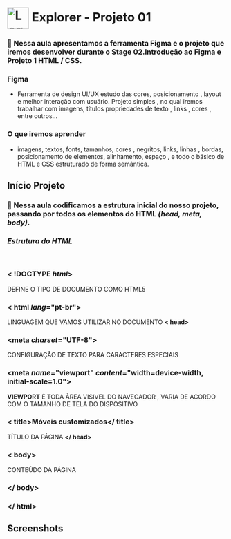 # <img src="https://imgur.com/X4HdxWx.png"  width="50px" align="center" alt="Logo Explorer em formato de Hexagono Azul com detalhes azul claro"> Explorer - Projeto 01

### 📌 Nessa aula apresentamos a ferramenta Figma e o projeto que iremos desenvolver durante o Stage 02.Introdução ao Figma e Projeto 1 HTML / CSS.

### **Figma**
* Ferramenta de design UI/UX estudo das cores, posicionamento , layout e melhor interação com usuário.
Projeto simples , no qual iremos trabalhar com imagens, títulos propriedades de texto , links , cores , entre outros...

### **O que iremos aprender** 
 * imagens, textos, fonts, tamanhos, cores , negritos, links, linhas , bordas, posicionamento de elementos, alinhamento, espaço , e todo o básico de HTML e CSS estruturado de forma semântica.

 ## Início Projeto

### 📌 Nessa aula codificamos a estrutura inicial do nosso projeto, passando por todos os elementos do HTML *(head, meta, body)*.

### _**Estrutura do HTML**_
<br>

 ### **< !DOCTYPE *html*>**
  DEFINE O TIPO DE DOCUMENTO COMO HTML5
 ### **< html *lang*="pt-br">**  
  LINGUAGEM QUE VAMOS UTILIZAR NO DOCUMENTO 
**< head>**
 ### **<meta *charset*="UTF-8">**
  CONFIGURAÇÂO DE TEXTO PARA CARACTERES ESPECIAIS
 ### **<meta *name*="viewport" *content*="width=device-width, initial-scale=1.0">**  
 **VIEWPORT** É TODA ÀREA VISIVEL DO NAVEGADOR , VARIA DE ACORDO COM O TAMANHO DE TELA DO DISPOSITIVO
 ### **< title>Móveis customizados</ title>**
 TÍTULO DA PÁGINA
**</ head>**

### **< body>**
CONTEÚDO DA PÁGINA
### **</ body>**

### **</ html>**



## Screenshots

<img src="">

